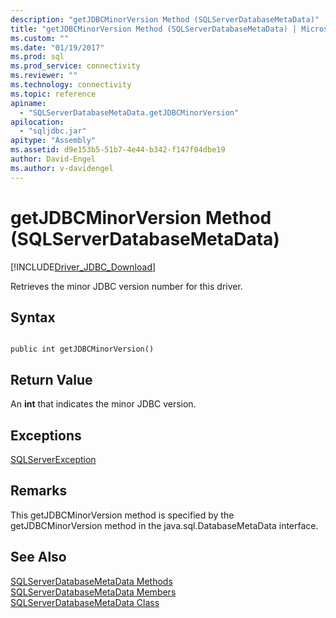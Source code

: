 ```yaml
---
description: "getJDBCMinorVersion Method (SQLServerDatabaseMetaData)"
title: "getJDBCMinorVersion Method (SQLServerDatabaseMetaData) | Microsoft Docs"
ms.custom: ""
ms.date: "01/19/2017"
ms.prod: sql
ms.prod_service: connectivity
ms.reviewer: ""
ms.technology: connectivity
ms.topic: reference
apiname: 
  - "SQLServerDatabaseMetaData.getJDBCMinorVersion"
apilocation: 
  - "sqljdbc.jar"
apitype: "Assembly"
ms.assetid: d9e153b5-51b7-4e44-b342-f147f04dbe19
author: David-Engel
ms.author: v-davidengel
---
```

# getJDBCMinorVersion Method (SQLServerDatabaseMetaData)
[!INCLUDE[Driver_JDBC_Download](../../../includes/driver_jdbc_download.md)]

  Retrieves the minor JDBC version number for this driver.  
  
## Syntax  
  
```  
  
public int getJDBCMinorVersion()  
```  
  
## Return Value  
 An **int** that indicates the minor JDBC version.  
  
## Exceptions  
 [SQLServerException](../../../connect/jdbc/reference/sqlserverexception-class.md)  
  
## Remarks  
 This getJDBCMinorVersion method is specified by the getJDBCMinorVersion method in the java.sql.DatabaseMetaData interface.  
  
## See Also  
 [SQLServerDatabaseMetaData Methods](../../../connect/jdbc/reference/sqlserverdatabasemetadata-methods.md)   
 [SQLServerDatabaseMetaData Members](../../../connect/jdbc/reference/sqlserverdatabasemetadata-members.md)   
 [SQLServerDatabaseMetaData Class](../../../connect/jdbc/reference/sqlserverdatabasemetadata-class.md)  
  
  
